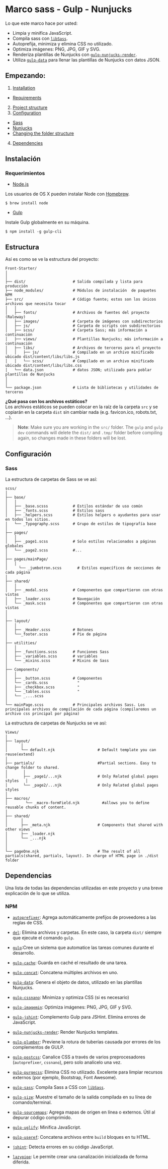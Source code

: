 Marco sass - Gulp - Nunjucks
======

Lo que este marco hace por usted:

* Limpia y minifica JavaScript.
* Compila sass con [`libSass`](https://github.com/sass/libsass "libsass"). 
* Autoprefija, minimiza y elimina CSS no utilizado.
* Optimiza imágenes: PNG, JPG, GIF y SVG.
* Renderiza plantillas de Nunjucks con [`gulp-nunjucks-render`](https://github.com/carlosl/gulp-nunjucks-render "gulp-nunjucks-render").
* Utiliza [`gulp-data`](https://github.com/colynb/gulp-data "gulp-data") para llenar las plantillas de Nunjucks con datos JSON.


Empezando:
------  

1. [Installation](#installation)
  * [Requirements](#requirements)
2. [Project structure](#structure)  
3. [Configuration](#config)  
  * [Sass](#sass)
  * [Nunjucks](#nunjucks)
  * [Changing the folder structure](#changestructure)
4. [Dependencies](#dependencies)  

<a name="installation"></a> Instalación
------
### <a name="requirements"></a>Requerimientos

* [Node.js](https://nodejs.org/en/ "Node.js") 

Los usuarios de OS X pueden instalar Node con [Homebrew](http://brew.sh/ "Homebrew").

```shell
$ brew install node
```

* [Gulp](https://github.com/gulpjs/gulp/blob/master/docs/getting-started.md "Primeros pasos con Gulp")  

Instale Gulp globalmente en su máquina.

```shell
$ npm install -g gulp-cli
```

<a name="Structure"></a> Estructura
------
Así es como se ve la estructura del proyecto:


```
Front-Starter/
│
│
├── dist/                     # Salida compilada y lista para producción
├── node_modules/             # Módulos de instalación  de paquetes NPM
├── src/                      # Código fuente; estos son los únicos archivos que necesita tocar 
│   │ 
│   ├── fonts/                # Archivos de fuentes del proyecto (Raleway)
│   ├── images/               # Carpeta de imágenes con subdirectorios
│   ├── js/                   # Carpeta de scripts con subdirectorios
│   ├── scss/                 # Carpeta Sass; más información a continuación
│   ├── views/                # Plantillas Nunjucks; más información a continuación
│   ├── libs/                 # Archivos de terceros para el proyecto
│   │   ├── js/               # Compilado en un archivo minificado ubicado dist/content/libs/libs.js
│   │   └── scss/             # Compilado en un archivo minificado ubicado dist/content/libs/libs.css
│   └── data.json             # datos JSON; utilizado para poblar plantillas de Nunjucks
│
│
└── package.json              # Lista de bibliotecas y utilidades de terceros
```  
**¿Qué pasa con los archivos estáticos?**  
Los archivos estáticos se pueden colocar en la raíz de la carpeta `src` y se copiarán en la carpeta `dist` sin cambiar nada (e.g. favicon.ico, robots.txt, ...).

> **Note**: Make sure you are working in the `src/` folder. The `gulp` and `gulp dev` commands will delete the `dist/` and `.tmp/` folder before compiling again, so changes made in these folders will be lost.  

<a name="config"></a> Configuración
------
### <a name="sass"></a>Sass



La estructura de carpetas de Sass se ve así:


```
scss/
│
├── base/
│   │   
│   ├── _base.scsss           # Estilos estándar de uso común
│   ├── _fonts.scss           # Estilos sass
│   ├── _helpers.scss         # Estilos helpers o ayudantes para usar en todos los sitios.
│   └── _Typography.scss      # Grupo de estilos de tipografía base
│  
├── pages/
│   │   
│   ├── _page1.scss           # Solo estilos relacionados a páginas globales         
│   └── _page2.scss           #...
│        
├── pages/mainPage/
│   │
│	  └── _jumbotron.scss       # Estilos específicos de secciones de cada página
│	
├── shared/
│   │   
│   ├── _modal.scss           # Componentes que compartieron con otras vistas
│   ├── _loader.scss          # Navegación
│   └── _mask.scss            # Componentes que compartieron con otras vistas
│  
│  
├── layout/  
│   │    
│   ├── _Header.scss          # Botones
│   └──_footer.scss           # Pie de página
│  
├── utilities/     				  
│   │              
│   ├── _functions.scss       # Funciones Sass
│   ├── _variables.scss       # variables
│   └── _mixins.scss          # Mixins de Sass
│  
├── Components/ 
│   │     
│   ├── _button.scss          # Componentes 
│   └── _cards.scss           	"
│   ├── _checkbox.scss          "
│   └── _tables.scss            "
│   └── _....scss 
│  
└── mainPage.scss             # Principales archivos Sass. Los principales archivos de compilación de cada página (compilaremos un archivo css principal por página)
```


La estructura de carpetas de Nunjucks se ve así:


``` 
Views/                                                                       
│
├── layout/                                                                                           
│      │   
│      └── default.njk                   # Default template you can reuse(extend) 
│  
├── partials/                            #Partial sections. Easy to change folder to shared.                 
│       │                                                                                  
│       ├── _page1/...njk                # Only Related global pages styles   │
│       └── _page2/...njk                # Only Related global pages styles 
│        
├── macros/
│	     └── _macro-formField.njk          #allows you to define reusable chunks of content.
│	
├── shared/                                     
│      │   
│      ├── _meta.njk                     # Components that shared with other views
│      ├── _loader.njk             
│      └── _...njk                                                                                    
│                                                                                                    
│                                                                              
└── pageOne.njk                          # The result of all partials(shared, partials, layout). In charge of HTML page in ./dist folder

```



<a name="dependencies"></a>Dependencias
------  
Una lista de todas las dependencias utilizadas en este proyecto y una breve explicación de lo que se utiliza.  
### NPM
* [`autoprefixer`](https://github.com/postcss/autoprefixer "autoprefixer"): Agrega automáticamente prefijos de proveedores a las reglas de CSS.
* [`del`](https://github.com/sindresorhus/del "del"): Elimina archivos y carpetas. En este caso, la carpeta `dist/` siempre que ejecute el comando `gulp`.
* [`gulp`](http://gulpjs.com/ "gulp"):Cree un sistema que automatice las tareas comunes durante el desarrollo.
* [`gulp-cache`](https://github.com/jgable/gulp-cache "gulp-cache"): Guarda en caché el resultado de una tarea.
* [`gulp-concat`](https://github.com/contra/gulp-concat "gulp-concat"): Concatena múltiples archivos en uno.
* [`gulp-data`](https://github.com/colynb/gulp-data "gulp-data"): Genera el objeto de datos, utilizado en las plantillas Nunjucks.
* [`gulp-cssnano`](http://cssnano.co/ "gulp-cssnano"): Minimiza y optimiza CSS (si es necesario)
* [`gulp-imagemin`](https://github.com/sindresorhus/gulp-imagemin "gulp-imagemin"): Optimiza imágenes: PNG, JPG, GIF y SVG.
* [`gulp-jshint`](https://github.com/spalger/gulp-jshint "gulp-jshint"): Complemento Gulp para JSHint. Elimina errores de JavaScript.
* [`gulp-nunjucks-render`](https://github.com/carlosl/gulp-nunjucks-render "gulp-nunjucks-render"): Render Nunjucks templates.
* [`gulp-plumber`](https://github.com/floatdrop/gulp-plumber "gulp-plumber"): Previene la rotura de tuberías causada por errores de los complementos de GULP.
* [`gulp-postcss`]( "gulp-postcss"): Canalice CSS a través de varios preprocesadores (`autoprefixer`, `cssnano`), pero solo analícelo una vez.
* [`gulp-purgecss`](https://github.com/FullHuman/gulp-purgecss "gulp-purgecss"): Elimina CSS no utilizado. Excelente para limpiar recursos externos (por ejemplo, Bootstrap, Font Awesome).
* [`gulp-sass`](https://github.com/dlmanning/gulp-sass "gulp-sass"): Compila Sass a CSS con [`libSass`](https://github.com/sass/libsass "libsass").

* [`gulp-size`](https://github.com/sindresorhus/gulp-size "gulp-size"): Muestre el tamaño de la salida compilada en su línea de comando/terminal.
* [`gulp-sourcemaps`](https://github.com/floridoo/gulp-sourcemaps "gulp-sourcemaps"): Agrega mapas de origen en línea o externos. Útil al depurar código comprimido.
* [`gulp-uglify`](https://github.com/terinjokes/gulp-uglify "gulp-uglify"): Minifica JavaScript. 
* [`gulp-useref`](https://github.com/jonkemp/gulp-useref "gulp-useref"): Concatena archivos entre `build` bloques en tu HTML.
* [`jshint`](https://github.com/jshint/jshint "jshint"): Detecta errores en su código JavaScript.
* [`lazypipe`](https://github.com/OverZealous/lazypipe "lazypipe"): Le permite crear una canalización inicializada de forma diferida.



